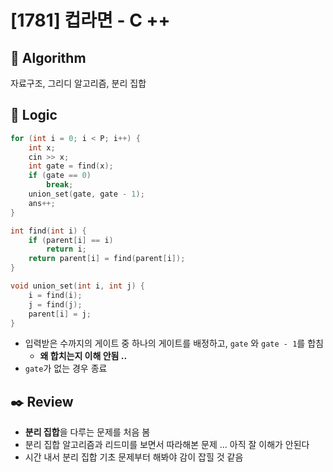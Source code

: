 # [1781] 컵라면 - C ++

## :pushpin: **Algorithm**

자료구조, 그리디 알고리즘, 분리 집합

## :round_pushpin: **Logic**

```c++
for (int i = 0; i < P; i++) {
    int x;
    cin >> x;
    int gate = find(x);
    if (gate == 0)
        break;
    union_set(gate, gate - 1);
    ans++;
}

int find(int i) {
    if (parent[i] == i)
        return i;
    return parent[i] = find(parent[i]);
}

void union_set(int i, int j) {
	i = find(i);
	j = find(j);
	parent[i] = j;
}
```

- 입력받은 수까지의 게이트 중 하나의 게이트를 배정하고, `gate` 와 `gate - 1`를 합침
  - **왜 합치는지 이해 안됨 ..**
- `gate`가 없는 경우 종료

## :black_nib: **Review**

- **분리 집합**을 다루는 문제를 처음 봄
- 분리 집합 알고리즘과 리드미를 보면서 따라해본 문제 ... 아직 잘 이해가 안된다
- 시간 내서 분리 집합 기초 문제부터 해봐야 감이 잡힐 것 같음